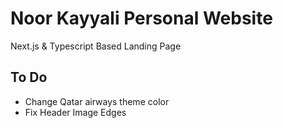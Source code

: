 # Noor Kayyali Personal Website

Next.js & Typescript Based Landing Page

## To Do

- Change Qatar airways theme color
- Fix Header Image Edges
